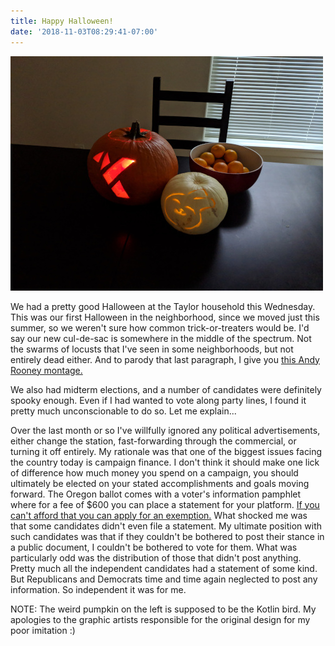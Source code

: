 ```yaml
---
title: Happy Halloween!
date: '2018-11-03T08:29:41-07:00'
---
```

![Halloween](/assets/halloween.jpeg)

We had a pretty good Halloween at the Taylor household this Wednesday.  This was our first Halloween in the neighborhood, since we moved just this summer, so we weren't sure how common trick-or-treaters would be.  I'd say our new cul-de-sac is somewhere in the middle of the spectrum.  Not the swarms of locusts that I've seen in some neighborhoods, but not entirely dead either.   And to parody that last paragraph, I give you [this Andy Rooney montage.](https://youtu.be/XIpGTcR2kAQ?t=8)

We also had midterm elections, and a number of candidates were definitely spooky enough.  Even if I had wanted to vote along party lines, I found it pretty much unconscionable to do so.  Let me explain... 

Over the last month or so I've willfully ignored any political advertisements, either change the station, fast-forwarding through the commercial, or turning it off entirely.  My rationale was that one of the biggest issues facing the country today is campaign finance.  I don't think it should make one lick of difference how much money you spend on a campaign, you should ultimately be elected on your stated accomplishments and goals moving forward.  The Oregon ballot comes with a voter's information pamphlet where for a fee of $600 you can place a statement for your platform. [ If you can't afford that you can apply for an exemption.](https://sos.oregon.gov/elections/Pages/filevoterspamphlet.aspx)  What shocked me was that some candidates didn't even file a statement.  My ultimate position with such candidates was that if they couldn't be bothered to post their stance in a public document, I couldn't be bothered to vote for them.  What was particularly odd was the distribution of those that didn't post anything.  Pretty much all the independent candidates had a statement of some kind.  But Republicans and Democrats time and time again neglected to post any information.  So independent it was for me. 

NOTE: The weird pumpkin on the left is supposed to be the Kotlin bird.  My apologies to the graphic artists responsible for the original design for my poor imitation :)
